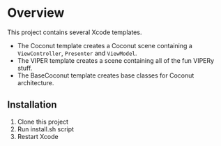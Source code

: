 # Overview

This project contains several Xcode templates. 

* The Coconut template creates a Coconut scene containing a `ViewController`, `Presenter` and `ViewModel`. 
* The VIPER template creates a scene containing all of the fun VIPERy stuff.
* The BaseCoconut template creates base classes for Coconut architecture.

## Installation

1. Clone this project
2. Run install.sh script
3. Restart Xcode
